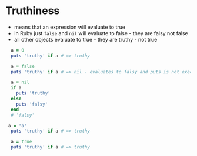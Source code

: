 # Truthiness

- means that an expression will evaluate to true
- in Ruby just `false` and `nil` will evaluate to false - they are falsy not false
- all other objects evaluate to true - they are truthy - not true

```ruby
  a = 0
  puts 'truthy' if a # => truthy

  a = false
  puts 'truthy' if a # => nil - evaluates to falsy and puts is not executed

  a = nil
  if a
    puts 'truthy'
  else
    puts 'falsy'
  end
  # 'falsy'

 a = 'a'
  puts 'truthy' if a # => truthy

  a = true
  puts 'truthy' if a # => truthy

```
